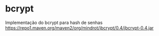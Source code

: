 # bcrypt
Implementação do bcrypt para hash de senhas <br>
https://repo1.maven.org/maven2/org/mindrot/jbcrypt/0.4/jbcrypt-0.4.jar
